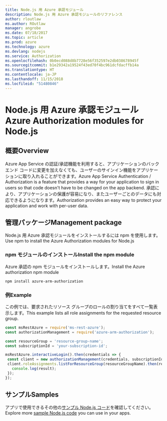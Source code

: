 ```yaml
---
title: Node.js 用 Azure 承認モジュール
description: Node.js 用 Azure 承認モジュールのリファレンス
author: rloutlaw
ms.author: ROutlaw
manager: angrobe
ms.date: 07/18/2017
ms.topic: article
ms.prod: azure
ms.technology: azure
ms.devlang: nodejs
ms.service: Authorization
ms.openlocfilehash: 0b0ecd088d8b7728e56f352597e2db038678945f
ms.sourcegitcommit: b1e29342a19524f43ed70f4bc961dcfdacffb14a
ms.translationtype: HT
ms.contentlocale: ja-JP
ms.lasthandoff: 11/15/2018
ms.locfileid: "51480846"
---
```

# <a name="azure-authorization-modules-for-nodejs"></a><span data-ttu-id="4a6e2-103">Node.js 用 Azure 承認モジュール</span><span class="sxs-lookup"><span data-stu-id="4a6e2-103">Azure Authorization modules for Node.js</span></span>

## <a name="overview"></a><span data-ttu-id="4a6e2-104">概要</span><span class="sxs-lookup"><span data-stu-id="4a6e2-104">Overview</span></span>

<span data-ttu-id="4a6e2-105">Azure App Service の認証/承認機能を利用すると、アプリケーションのバックエンド コードに変更を加えなくても、ユーザーのサインイン機能をアプリケーションに取り入れることができます。</span><span class="sxs-lookup"><span data-stu-id="4a6e2-105">Azure App Service Authentication / Authorization is a feature that provides a way for your application to sign in users so that code doesn't have to be changed on the app backend.</span></span> <span data-ttu-id="4a6e2-106">承認により、アプリケーションの保護が容易になり、またユーザーごとのデータにも対応できるようになります。</span><span class="sxs-lookup"><span data-stu-id="4a6e2-106">Authorization provides an easy way to protect your application and work with per-user data.</span></span>

## <a name="management-package"></a><span data-ttu-id="4a6e2-107">管理パッケージ</span><span class="sxs-lookup"><span data-stu-id="4a6e2-107">Management package</span></span>

<span data-ttu-id="4a6e2-108">Node.js 用 Azure 承認モジュールをインストールするには npm を使用します。</span><span class="sxs-lookup"><span data-stu-id="4a6e2-108">Use npm to install the Azure Authorization modules for Node.js</span></span>

### <a name="install-the-npm-module"></a><span data-ttu-id="4a6e2-109">npm モジュールのインストール</span><span class="sxs-lookup"><span data-stu-id="4a6e2-109">Install the npm module</span></span>

<span data-ttu-id="4a6e2-110">Azure 承認の npm モジュールをインストールします。</span><span class="sxs-lookup"><span data-stu-id="4a6e2-110">Install the Azure authorization npm module</span></span>

```bash
npm install azure-arm-authorization
```

### <a name="example"></a><span data-ttu-id="4a6e2-111">例</span><span class="sxs-lookup"><span data-stu-id="4a6e2-111">Example</span></span>

<span data-ttu-id="4a6e2-112">この例では、要求されたリソース グループのロールの割り当てをすべて一覧表示します。</span><span class="sxs-lookup"><span data-stu-id="4a6e2-112">This example lists all role assignments for the requested resource group.</span></span>

```javascript
const msRestAzure = require('ms-rest-azure');
const authorizationManagement = require('azure-arm-authorization');

const resourceGroup = 'resource-group-name';
const subscriptionId = 'your-subscription-id';

msRestAzure.interactiveLogin().then(credentials => {
 const client = new authorizationManagement(credentials, subscriptionId);
 client.roleAssignments.listForResourceGroup(resourceGroupName).then(result => {
   console.log(result);
 });
});
```

## <a name="samples"></a><span data-ttu-id="4a6e2-113">サンプル</span><span class="sxs-lookup"><span data-stu-id="4a6e2-113">Samples</span></span>

<span data-ttu-id="4a6e2-114">アプリで使用できるその他の[サンプル Node.js コード](https://azure.microsoft.com/resources/samples/?platform=nodejs)を確認してください。</span><span class="sxs-lookup"><span data-stu-id="4a6e2-114">Explore more [sample Node.js code](https://azure.microsoft.com/resources/samples/?platform=nodejs) you can use in your apps.</span></span>
